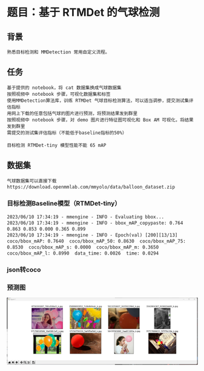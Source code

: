 # 题目：基于 RTMDet 的气球检测

## 背景
    熟悉目标检测和 MMDetection 常用自定义流程。

## 任务
    基于提供的 notebook，将 cat 数据集换成气球数据集  
    按照视频中 notebook 步骤，可视化数据集和标签  
    使用MMDetection算法库，训练 RTMDet 气球目标检测算法，可以适当调参，提交测试集评估指标  
    用网上下载的任意包括气球的图片进行预测，将预测结果发到群里   
    按照视频中 notebook 步骤，对 demo 图片进行特征图可视化和 Box AM 可视化，将结果发到群里  
    需提交的测试集评估指标（不能低于baseline指标的50%）  

    目标检测 RTMDet-tiny 模型性能不能 65 mAP   

## 数据集
    
    气球数据集可以直接下载 https://download.openmmlab.com/mmyolo/data/balloon_dataset.zip


### 目标检测Baseline模型（RTMDet-tiny） 

    2023/06/10 17:34:19 - mmengine - INFO - Evaluating bbox...
    2023/06/10 17:34:19 - mmengine - INFO - bbox_mAP_copypaste: 0.764 0.863 0.853 0.000 0.365 0.899
    2023/06/10 17:34:19 - mmengine - INFO - Epoch(val) [200][13/13]    coco/bbox_mAP: 0.7640  coco/bbox_mAP_50: 0.8630  coco/bbox_mAP_75: 0.8530  coco/bbox_mAP_s: 0.0000  coco/bbox_mAP_m: 0.3650  coco/bbox_mAP_l: 0.8990  data_time: 0.0026  time: 0.0294

### json转coco
    
### 预测图

![avatar](/MMDetection/vis_show.png)

